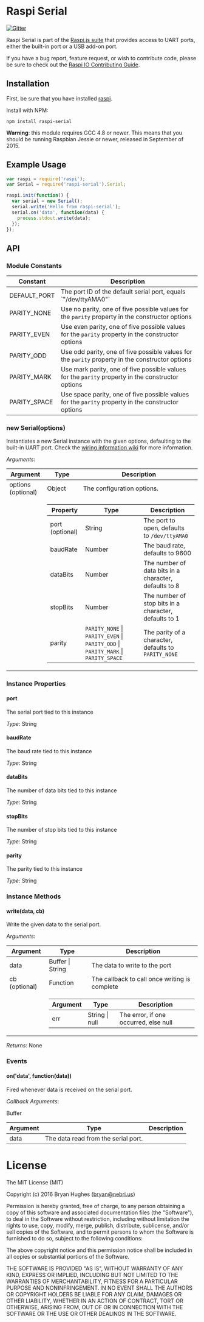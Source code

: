 Raspi Serial
============

[![Gitter](https://badges.gitter.im/Join%20Chat.svg)](https://gitter.im/nebrius/raspi-io?utm_source=badge&utm_medium=badge&utm_campaign=pr-badge&utm_content=badge)

Raspi Serial is part of the [Raspi.js suite](https://github.com/nebrius/raspi) that provides access to UART ports, either the built-in port or a USB add-on port.

If you have a bug report, feature request, or wish to contribute code, please be sure to check out the [Raspi IO Contributing Guide](https://github.com/nebrius/raspi-io/blob/master/CONTRIBUTING.md).

## Installation

First, be sure that you have installed [raspi](https://github.com/nebrius/raspi).

Install with NPM:

```Shell
npm install raspi-serial
```

**Warning**: this module requires GCC 4.8 or newer. This means that you should be running Raspbian Jessie or newer, released in September of 2015.

## Example Usage

```JavaScript
var raspi = require('raspi');
var Serial = require('raspi-serial').Serial;

raspi.init(function() {
  var serial = new Serial();
  serial.write('Hello from raspi-serial');
  serial.on('data', function(data) {
    process.stdout.write(data);
  });
});
```

## API

### Module Constants

<table>
  <thead>
    <tr>
      <th>Constant</th>
      <th>Description</th>
    </tr>
  </thead>
  <tr>
    <td>DEFAULT_PORT</td>
    <td>The port ID of the default serial port, equals `"/dev/ttyAMA0"`</td>
  </tr>
  <tr>
    <td>PARITY_NONE</td>
    <td>Use no parity, one of five possible values for the <code>parity</code> property in the constructor options</td>
  </tr>
  <tr>
    <td>PARITY_EVEN</td>
    <td>Use even parity, one of five possible values for the <code>parity</code> property in the constructor options</td>
  </tr>
  <tr>
    <td>PARITY_ODD</td>
    <td>Use odd parity, one of five possible values for the <code>parity</code> property in the constructor options</td>
  </tr>
  <tr>
    <td>PARITY_MARK</td>
    <td>Use mark parity, one of five possible values for the <code>parity</code> property in the constructor options</td>
  </tr>
  <tr>
    <td>PARITY_SPACE</td>
    <td>Use space parity, one of five possible values for the <code>parity</code> property in the constructor options</td>
  </tr>
</table>

### new Serial(options)

Instantiates a new Serial instance with the given options, defaulting to the built-in UART port. Check the [wiring information wiki](https://github.com/nebrius/raspi-io/wiki) for more information.

_Arguments_:

<table>
  <thead>
    <tr>
      <th>Argument</th>
      <th>Type</th>
      <th>Description</th>
    </tr>
  </thead>
  <tr>
    <td>options (optional)</td>
    <td>Object</td>
    <td>The configuration options.</td>
  </tr>
  <tr>
    <td></td>
    <td colspan="2">
      <table>
        <thead>
          <tr>
            <th>Property</th>
            <th>Type</th>
            <th>Description</th>
          </tr>
        </thead>
        <tr>
          <td>port (optional)</td>
          <td>String</td>
          <td>The port to open, defaults to <code>/dev/ttyAMA0</code></td>
        </tr>
        <tr>
          <td>baudRate</td>
          <td>Number</td>
          <td>The baud rate, defaults to 9600</td>
        </tr>
        <tr>
          <td>dataBits</td>
          <td>Number</td>
          <td>The number of data bits in a character, defaults to 8</td>
        </tr>
        <tr>
          <td>stopBits</td>
          <td>Number</td>
          <td>The number of stop bits in a character, defaults to 1</td>
        </tr>
        <tr>
          <td>parity</td>
          <td>
            <code>PARITY_NONE</code> | <code>PARITY_EVEN</code> | <code>PARITY_ODD</code> | <code>PARITY_MARK</code> | <code>PARITY_SPACE</code>
          </td>
          <td>The parity of a character, defaults to <code>PARITY_NONE</code></td>
        </tr>
      </table>
    </td>
  </tr>
</table>

### Instance Properties

#### port

The serial port tied to this instance

_Type_: String

#### baudRate

The baud rate tied to this instance

_Type_: String

#### dataBits

The number of data bits tied to this instance

_Type_: String

#### stopBits

The number of stop bits tied to this instance

_Type_: String

#### parity

The parity tied to this instance

_Type_: String

### Instance Methods

#### write(data, cb)

Write the given data to the serial port.

_Arguments_:

<table>
  <thead>
    <tr>
      <th>Argument</th>
      <th>Type</th>
      <th>Description</th>
    </tr>
  </thead>
  <tr>
    <td>data</td>
    <td>Buffer | String</td>
    <td>The data to write to the port</td>
  </tr>
  <tr>
    <td>cb (optional)</td>
    <td>Function</td>
    <td>The callback to call once writing is complete</td>
  </tr>
  <tr>
    <td></td>
    <td colspan="2">
      <table>
        <thead>
          <tr>
            <th>Argument</th>
            <th>Type</th>
            <th>Description</th>
          </tr>
        </thead>
        <tr>
          <td>err</td>
          <td>String | null</td>
          <td>The error, if one occurred, else null</td>
        </tr>
      </table>
    </td>
  </tr>
</table>

_Returns_: None

### Events

#### on('data', function(data))

Fired whenever data is received on the serial port.

_Callback Arguments_:

<table>
  <thead>
    <tr>
      <th>Argument</th>
      <th>Type</th>
      <th>Description</th>
    </tr>
  </thead>
  <tr>
    <td>data</td>
    </td>Buffer</td>
    <td>The data read from the serial port.</td>
  </tr>
</table>

License
=======

The MIT License (MIT)

Copyright (c) 2016 Bryan Hughes (bryan@nebri.us)

Permission is hereby granted, free of charge, to any person obtaining a copy
of this software and associated documentation files (the "Software"), to deal
in the Software without restriction, including without limitation the rights
to use, copy, modify, merge, publish, distribute, sublicense, and/or sell
copies of the Software, and to permit persons to whom the Software is
furnished to do so, subject to the following conditions:

The above copyright notice and this permission notice shall be included in
all copies or substantial portions of the Software.

THE SOFTWARE IS PROVIDED "AS IS", WITHOUT WARRANTY OF ANY KIND, EXPRESS OR
IMPLIED, INCLUDING BUT NOT LIMITED TO THE WARRANTIES OF MERCHANTABILITY,
FITNESS FOR A PARTICULAR PURPOSE AND NONINFRINGEMENT. IN NO EVENT SHALL THE
AUTHORS OR COPYRIGHT HOLDERS BE LIABLE FOR ANY CLAIM, DAMAGES OR OTHER
LIABILITY, WHETHER IN AN ACTION OF CONTRACT, TORT OR OTHERWISE, ARISING FROM,
OUT OF OR IN CONNECTION WITH THE SOFTWARE OR THE USE OR OTHER DEALINGS IN
THE SOFTWARE.
